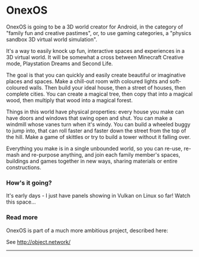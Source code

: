 
# OnexOS

OnexOS is going to be a 3D world creator for Android, in the category of "family fun and
creative pastimes", or, to use gaming categories, a "physics sandbox 3D virtual world
simulation".

It's a way to easily knock up fun, interactive spaces and experiences in a 3D virtual
world. It will be somewhat a cross between Minecraft Creative mode, Playstation Dreams
and Second Life.

The goal is that you can quickly and easily create beautiful or imaginative places and
spaces. Make a chill-out room with coloured lights and soft-coloured walls. Then build
your ideal house, then a street of houses, then complete cities. You can create a
magical tree, then copy that into a magical wood, then multiply that wood into a magical
forest.

Things in this world have physical properties: every house you make can have doors and
windows that swing open and shut. You can make a windmill whose vanes turn when it's
windy. You can build a wheeled buggy to jump into, that can roll faster and faster down
the street from the top of the hill.  Make a game of skittles or try to build a tower
without it falling over.

Everything you make is in a single unbounded world, so you can re-use, re-mash and
re-purpose anything, and join each family member's spaces, buildings and games together
in new ways, sharing materials or entire constructions.

### How's it going?

It's early days - I just have panels showing in Vulkan on Linux so far! Watch this space...

### Read more

OnexOS is part of a much more ambitious project, described here:

See http://object.network/

____________________________________


